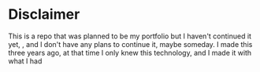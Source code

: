 # Disclaimer
This is a repo that was planned to be my portfolio but I haven't continued it yet, , and I don't have any plans to continue it, maybe someday. I made this three years ago, at that time I only knew this technology, and I made it with what I had
